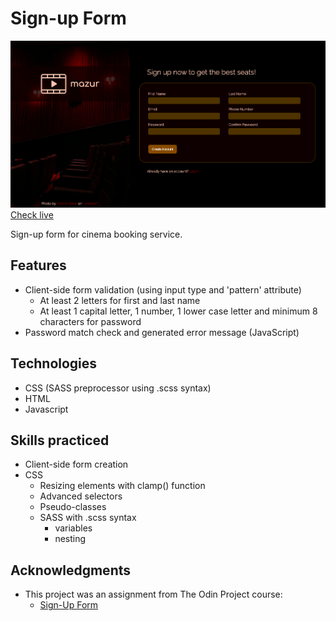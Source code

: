 # Sign-up Form

![interface](./img/screenshoot.png)
[Check live](https://mrzadzinski.github.io/sign-up-form/)

Sign-up form for cinema booking service.

## Features
* Client-side form validation (using input type and 'pattern' attribute)
  * At least 2 letters for first and last name
  * At least 1 capital letter, 1 number, 1 lower case letter and minimum 8 characters for password
* Password match check and generated error message (JavaScript)

## Technologies
* CSS (SASS preprocessor using .scss syntax)
* HTML
* Javascript

## Skills practiced
* Client-side form creation
* CSS
  * Resizing elements with clamp() function
  * Advanced selectors
  * Pseudo-classes
  * SASS with .scss syntax
    * variables
    * nesting

## Acknowledgments
* This project was an assignment from The Odin Project course:
  * [Sign-Up Form](https://www.theodinproject.com/lessons/node-path-intermediate-html-and-css-sign-up-form)